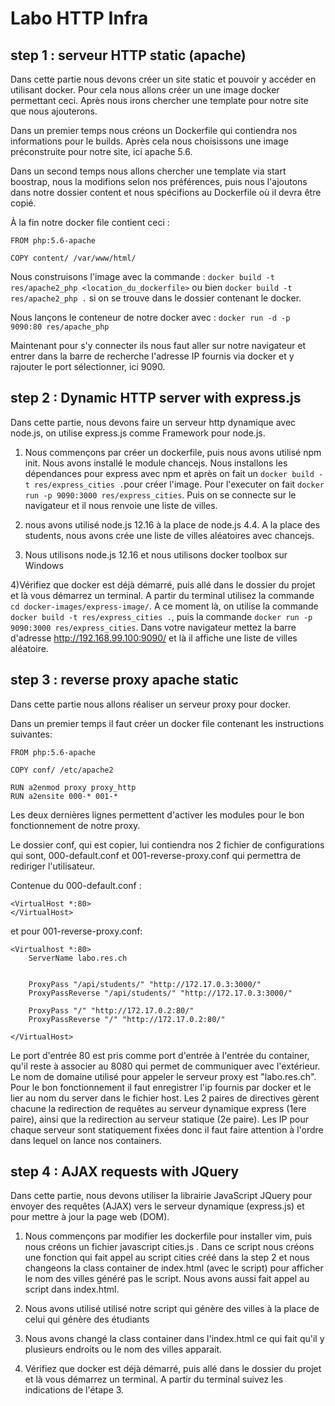# Labo HTTP Infra 

## step 1 : serveur HTTP static (apache)

Dans cette partie nous devons créer un site static et pouvoir y accéder en utilisant docker. Pour cela nous allons créer un une image docker permettant ceci. Après nous irons chercher une template pour notre site que nous ajouterons.

Dans un premier temps nous créons un Dockerfile qui contiendra nos informations pour le builds. Après cela nous choisissons une image préconstruite pour notre site, ici apache 5.6.


Dans un second temps nous allons chercher une template via start boostrap, nous la modifions selon nos préférences, puis nous l'ajoutons dans notre dossier content et nous spécifions au Dockerfile où il devra être copié.

À la fin notre docker file contient ceci :

```
FROM php:5.6-apache

COPY content/ /var/www/html/
```

Nous construisons l'image avec la commande :
`docker build -t res/apache2_php <location_du_dockerfile>`
ou bien
`docker build -t res/apache2_php .`
si on se trouve dans le dossier contenant le docker.

Nous lançons le conteneur de notre docker avec :
`docker run -d -p 9090:80 res/apache_php`

Maintenant pour s'y connecter ils nous faut aller sur notre navigateur et entrer dans la barre de recherche l'adresse IP fournis via docker et y rajouter le port sélectionner, ici 9090.

## step 2 : Dynamic HTTP server with express.js

Dans cette partie, nous devons faire un serveur http dynamique avec node.js, on utilise express.js comme Framework pour node.js.

1) Nous commençons par créer un dockerfile, puis nous avons utilisé npm init.  Nous avons installé le module chancejs. Nous installons les dépendances pour express avec npm et après on fait un `docker build -t res/express_cities .`pour créer l'image. Pour l'executer on fait `docker run -p 9090:3000 res/express_cities`. Puis on se connecte sur le navigateur et il nous renvoie une liste de villes.

2) nous avons utilisé node.js 12.16 à la place de node.js 4.4. A la place des students, nous avons crée une liste de villes aléatoires avec chancejs.

3)  Nous utilisons node.js 12.16 et nous utilisons docker toolbox sur Windows

4)Vérifiez que docker est déjà démarré, puis allé dans le dossier du projet et là vous démarrez un terminal. A partir du terminal utilisez la commande `cd docker-images/express-image/`. A ce moment là, on utilise la commande `docker build -t res/express_cities .`, puis la commande `docker run -p 9090:3000 res/express_cities`. Dans votre navigateur mettez la barre d'adresse http://192.168.99.100:9090/ et là il affiche une liste de villes aléatoire.

## step 3 : reverse proxy apache static

Dans cette partie nous allons réaliser un serveur proxy pour docker.

Dans un premier temps il faut créer un docker file contenant les instructions suivantes:
```
FROM php:5.6-apache

COPY conf/ /etc/apache2

RUN a2enmod proxy proxy_http
RUN a2ensite 000-* 001-*
```

Les deux dernières lignes permettent d'activer les modules pour le bon fonctionnement de notre proxy.

Le dossier conf, qui est copier, lui contiendra nos 2 fichier de configurations qui sont, 000-default.conf et 001-reverse-proxy.conf qui permettra de rediriger l'utilisateur.

Contenue du 000-default.conf :
```
<VirtualHost *:80>
</VirtualHost>
```

et pour 001-reverse-proxy.conf:
```
<Virtualhost *:80>
	ServerName labo.res.ch


	ProxyPass "/api/students/" "http://172.17.0.3:3000/"
	ProxyPassReverse "/api/students/" "http://172.17.0.3:3000/"

	ProxyPass "/" "http://172.17.0.2:80/"
	ProxyPassReverse "/" "http://172.17.0.2:80/"

</VirtualHost>
```

Le port d'entrée 80 est pris comme port d'entrée à l'entrée du container, qu'il reste à associer au 8080 qui permet de communiquer avec l'extérieur. Le nom de domaine utilisé pour 
appeler le serveur proxy est "labo.res.ch". Pour le bon fonctionnement il faut enregistrer l'ip fournis par docker et le lier au nom du server dans le fichier host.
Les 2 paires de directives gèrent chacune la redirection de requêtes au serveur dynamique express (1ere paire), ainsi que la redirection au 
serveur statique (2e paire). Les IP pour chaque serveur sont statiquement fixées donc il faut faire attention à l'ordre dans lequel on lance nos containers.

## step 4 : AJAX requests with JQuery

Dans cette partie, nous devons utiliser la librairie JavaScript JQuery pour envoyer des requêtes (AJAX) vers le serveur dynamique (express.js) et pour mettre à jour la page web (DOM).

1) Nous commençons par modifier les dockerfile pour installer vim, puis nous créons un fichier javascript cities.js . Dans ce script nous créons une fonction qui fait appel au script cities créé dans la step 2 et nous changeons la class container de index.html (avec le script) pour afficher le nom des villes généré pas le script.  Nous avons aussi fait appel au script dans index.html. 

2) Nous avons utilisé utilisé notre script qui génère des villes à la place  de celui qui génère des étudiants

3)  Nous avons changé la class container dans l'index.html ce qui fait qu'il y plusieurs endroits ou le nom des villes apparait.

4) Vérifiez que docker est déjà démarré, puis allé dans le dossier du projet et là vous démarrez un terminal. A partir du terminal suivez les indications de l'étape 3.